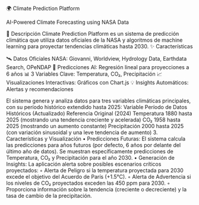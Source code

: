  🌍 Climate Prediction Platform

AI-Powered Climate Forecasting using NASA Data

📖 Descripción
Climate Prediction Platform es un sistema de predicción climática que utiliza datos oficiales de la NASA y algoritmos de machine learning para proyectar tendencias climáticas hasta 2030.
✨ Características

🛰️ Datos Oficiales NASA: Giovanni, Worldview, Hydrology Data, Earthdata Search, OPeNDAP
🧠 Predicciones AI: Regresión lineal para proyecciones a 6 años
📊 3 Variables Clave: Temperatura, CO₂, Precipitación
📈 Visualizaciones Interactivas: Gráficos con Chart.js
💡 Insights Automáticos: Alertas y recomendaciones

El sistema genera y analiza datos para tres variables climáticas principales, con su período histórico extendido hasta 2025:
Variable
Período de Datos Históricos (Actualizado)
Referencia Original (2024)
Temperatura
1880 hasta 2025 (mostrando una tendencia creciente y acelerada)
CO₂
1958 hasta 2025 (mostrando un aumento constante)
Precipitación
2000 hasta 2025 (con variación sinusoidal y una leve tendencia de aumento)
3. Características y Visualización
• Predicciones Futuras: El sistema calcula las predicciones para años futuros (por defecto, 6 años por delante del último año de datos). Se muestran específicamente predicciones de Temperatura, CO₂ y Precipitación para el año 2030.
• Generación de Insights: La aplicación alerta sobre posibles escenarios críticos proyectados:
    ◦ Alerta de Peligro si la temperatura proyectada para 2030 excede el objetivo del Acuerdo de París (+1.5°C).
    ◦ Alerta de Advertencia si los niveles de CO₂ proyectados exceden las 450 ppm para 2030.
    ◦ Proporciona información sobre la tendencia (creciente o decreciente) y la tasa de cambio de la precipitación.
